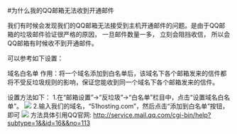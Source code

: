 <!-- --- tag: faq QQ Email -->

#为什么我的QQ邮箱无法收到开通邮件

我们有时候会发现我们的QQ邮箱无法接受到主机开通邮件的问题。是由于QQ邮箱的垃圾邮件验证很严格的原因， 一旦邮件数量一多， 立刻会阻挡收信， 所以会QQ邮箱有时候收不到开通邮件。

可以参考如下设置：

域名白名单
 作用：将一个域名添加到白名单后，该域名下各个邮箱发来的信件都将不受反垃圾规则的影响，保证您能收到同一个域名下各个邮箱发来的信件。

设置方法如下：
1.在“邮箱设置”->“反垃圾”->“白名单”栏目中，点击“设置域名白名单”。
![](http://service.mail.qq.com/images/faq/%7B6F599719-2087-411E-8710-4DCBD3ADB639%7D.tmp)
2.输入我们的域名，“51hosting.com”，然后点击“添加到白名单”按钮，即可
 ![](http://service.mail.qq.com/images/faq/%7BD6108BA4-FA2B-4F81-B7AF-DD069A93F41F%7D.tmp)
方法具体引用QQ官网: http://service.mail.qq.com/cgi-bin/help?subtype=1&&id=16&&no=113

